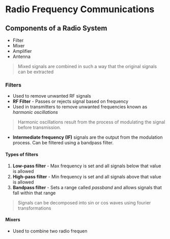 # Radio Frequency Communications
## Components of a Radio System
- Filter
- Mixer
- Amplifier
- Antenna
> Mixed signals are combined in such a way that the original signals can be extracted

### Filters
- Used to remove unwanted RF signals
- **RF Filter** - Passes or rejects signal based on frequency
- Used in transmitters to remove unwanted frequencies known as *harmonic oscillations*
> Harmonic oscillations result from the process of modulating the signal before transmission.
- **Intermediate frequency (IF)** signals are the output from the modulation process. Can be filtered using a bandpass filter.
#### Types of filters
1. **Low-pass filter** - Max frequency is set and all signals below that value is allowed
2. **High-pass filter** - Min frequency is set and all signals above that value is allowed
3. **Bandpass filter** - Sets a range called *passband*  and allows signals that fall within that range

> Signals can be decomposed into sin or cos waves using fourier transformations


#### Mixers
- Used to combine two radio frequen